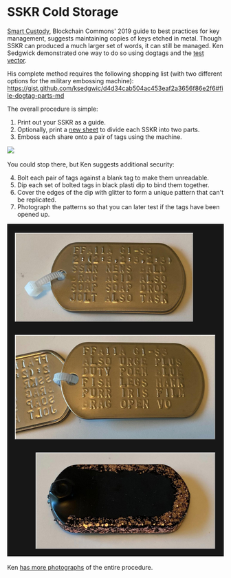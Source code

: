 # SSKR Cold Storage

[Smart Custody](https://www.smartcustody.com/), Blockchain Commons' 2019 guide to best practices for key management, suggests maintaining copies of keys etched in metal. Though SSKR can produced a much larger set of words, it can still be managed. Ken Sedgwick demonstrated one way to do so using dogtags and the [test vector](https://hackmd.io/6ffODXuOSIiTs0VdMesP-Q).

His complete method requires the following shopping list (with two different options for the military embossing machine):
https://gist.github.com/ksedgwic/d4d34cab504ac453eaf2a3656f86e2f6#file-dogtag-parts-md

The overall procedure is simple:

1. Print out your SSKR as a guide.
2. Optionally, print a [new sheet](https://gist.github.com/ksedgwic/ce28cedd58b40fdb6522c905c07655e4) to divide each SSKR into two parts.
3. Emboss each share onto a pair of tags using the machine.

![](https://lh3.googleusercontent.com/pw/ACtC-3falQ_VKCz_s0-DWW9rUEX0jAWcMvFXfC4A7fHuNEIEsXN4ymbDctdeEMmm53GQPUgKaWSyCijbtQjnTbXEJN1P6UwWnZoGHXfjxVEpRSqt7qbPxXNA5wCDg_EEhfi51G_w5aYTmewlRsmINTFltkm2kw=w644-h1144-no?authuser=0)

You could stop there, but Ken suggests additional security:

4. Bolt each pair of tags against a blank tag to make them unreadable.
5. Dip each set of bolted tags in black plasti dip to bind them together.
6. Cover the edges of the dip with glitter to form a unique pattern that can't be replicated.
7. Photograph the patterns so that you can later test if the tags have been opened up.

![](https://raw.githubusercontent.com/BlockchainCommons/bc-sskr/master/images/dogtags.jpg)

Ken [has more photographs](https://photos.google.com/share/AF1QipMdrblk43sLJQeeMAcrT6AH9r9Peb9kENyAF6aflZbQD5Bqbyi8zSLegHg5akUYYg?key=WlJVd3ZLakI2Y0NoSnFiRkE1RjFCWks5Zjl0U1BB) of the entire procedure.
